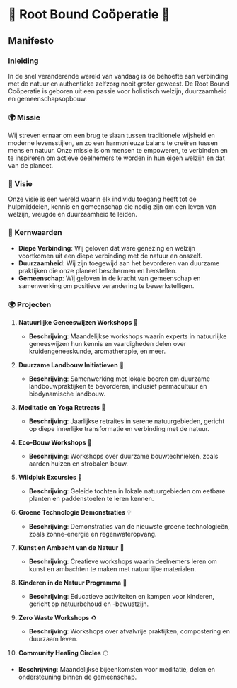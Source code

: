 # 🌲 Root Bound Coöperatie 🌲

## Manifesto

### Inleiding
In de snel veranderende wereld van vandaag is de behoefte aan verbinding met de natuur en authentieke zelfzorg nooit groter geweest. De Root Bound Coöperatie is geboren uit een passie voor holistisch welzijn, duurzaamheid en gemeenschapsopbouw.

### 🌍 Missie
Wij streven ernaar om een brug te slaan tussen traditionele wijsheid en moderne levensstijlen, en zo een harmonieuze balans te creëren tussen mens en natuur. Onze missie is om mensen te empoweren, te verbinden en te inspireren om actieve deelnemers te worden in hun eigen welzijn en dat van de planeet.

### 🌿 Visie
Onze visie is een wereld waarin elk individu toegang heeft tot de hulpmiddelen, kennis en gemeenschap die nodig zijn om een leven van welzijn, vreugde en duurzaamheid te leiden.

### 🌾 Kernwaarden
- **Diepe Verbinding**: Wij geloven dat ware genezing en welzijn voortkomen uit een diepe verbinding met de natuur en onszelf.
- **Duurzaamheid**: Wij zijn toegewijd aan het bevorderen van duurzame praktijken die onze planeet beschermen en herstellen.
- **Gemeenschap**: Wij geloven in de kracht van gemeenschap en samenwerking om positieve verandering te bewerkstelligen.

### 🌍 Projecten

1. **Natuurlijke Geneeswijzen Workshops** 🌿
   - **Beschrijving**: Maandelijkse workshops waarin experts in natuurlijke geneeswijzen hun kennis en vaardigheden delen over kruidengeneeskunde, aromatherapie, en meer.

2. **Duurzame Landbouw Initiatieven** 🌾
   - **Beschrijving**: Samenwerking met lokale boeren om duurzame landbouwpraktijken te bevorderen, inclusief permacultuur en biodynamische landbouw.

3. **Meditatie en Yoga Retreats** 🧘
   - **Beschrijving**: Jaarlijkse retraites in serene natuurgebieden, gericht op diepe innerlijke transformatie en verbinding met de natuur.

4. **Eco-Bouw Workshops** 🏡
   - **Beschrijving**: Workshops over duurzame bouwtechnieken, zoals aarden huizen en strobalen bouw.

5. **Wildpluk Excursies** 🍄
   - **Beschrijving**: Geleide tochten in lokale natuurgebieden om eetbare planten en paddenstoelen te leren kennen.

6. **Groene Technologie Demonstraties** 💡
   - **Beschrijving**: Demonstraties van de nieuwste groene technologieën, zoals zonne-energie en regenwateropvang.

7. **Kunst en Ambacht van de Natuur** 🎨
   - **Beschrijving**: Creatieve workshops waarin deelnemers leren om kunst en ambachten te maken met natuurlijke materialen.

8. **Kinderen in de Natuur Programma** 🧒
   - **Beschrijving**: Educatieve activiteiten en kampen voor kinderen, gericht op natuurbehoud en -bewustzijn.

9. **Zero Waste Workshops** ♻️
   - **Beschrijving**: Workshops over afvalvrije praktijken, compostering en duurzaam leven.

10. **Community Healing Circles** 🌕
   - **Beschrijving**: Maandelijkse bijeenkomsten voor meditatie, delen en ondersteuning binnen de gemeenschap.
